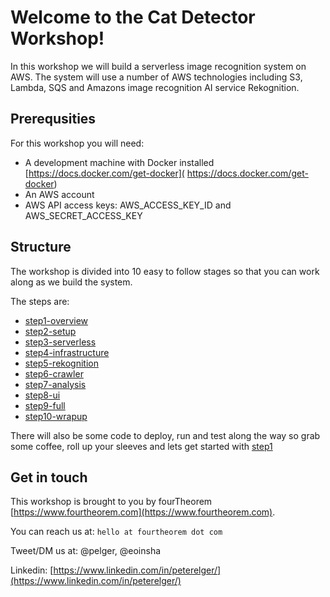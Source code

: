 # Welcome to the Cat Detector Workshop!
In this workshop we will build a serverless image recognition system on AWS. The system will use a number of AWS technologies including S3, Lambda, SQS and Amazons image recognition AI service Rekognition.

## Prerequsities
For this workshop you will need:

* A development machine with Docker installed [https://docs.docker.com/get-docker]( https://docs.docker.com/get-docker)
* An AWS account
* AWS API access keys: AWS_ACCESS_KEY_ID and AWS_SECRET_ACCESS_KEY

## Structure
The workshop is divided into 10 easy to follow stages so that you can work along as we build the system.

The steps are:

* [step1-overview](./step1-overview)
* [step2-setup](./step2-setup)
* [step3-serverless](./step3-serverless)
* [step4-infrastructure](./step4-infrastructure)
* [step5-rekognition](./step5-rekognition)
* [step6-crawler](./step6-crawler)
* [step7-analysis](./step7-analysis)
* [step8-ui](./step8-ui)
* [step9-full](./step9-full)
* [step10-wrapup](./step10-wrapup)

There will also be some code to deploy, run and test along the way so grab some coffee, roll up your sleeves and lets get started with [step1](./step1-overview)

## Get in touch
This workshop is brought to you by fourTheorem [https://www.fourtheorem.com](https://www.fourtheorem.com).

You can reach us at: `hello at fourtheorem dot com`

Tweet/DM us at: @pelger, @eoinsha

Linkedin: [https://www.linkedin.com/in/peterelger/](https://www.linkedin.com/in/peterelger/)

